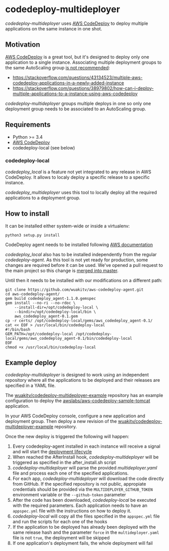 # codedeploy-multideployer

_codedeploy-multideployer_ uses [AWS CodeDeploy](https://aws.amazon.com/codedeploy/) to deploy multiple applications on the same instance in one shot.

## Motivation

[AWS CodeDeploy](https://aws.amazon.com/codedeploy/) is a great tool, but it's designed to deploy only one application to a single instance. Associating multiple deployment groups to the same AutoScaling group [is not recommended](http://docs.aws.amazon.com/codedeploy/latest/userguide/integrations-aws-auto-scaling.html):

* https://stackoverflow.com/questions/43134523/multiple-aws-codedeploy-applications-in-a-newly-added-instance
* https://stackoverflow.com/questions/38979802/how-can-i-deploy-multiple-applications-to-a-instance-using-aws-codedeploy

_codedeploy-multideployer_ groups multiple deploys in one so only one deployment group needs to be associated to an AutoScaling group.

## Requirements

* Python >= 3.4
* [AWS CodeDeploy](https://aws.amazon.com/codedeploy/)
* codedeploy-local (see below)

### codedeploy-local

_codedeploy_local_ is a feature not yet integrated to any release in AWS CodeDeploy. It allows to localy deploy a specific release to a specific instance.

_codedeploy_multideployer_ uses this tool to locally deploy all the required applications to a deployment group.

## How to install

It can be installed either system-wide or inside a virtualenv:

```
python3 setup.py install
```

CodeDeploy agent needs to be installed following [AWS documentation](http://docs.aws.amazon.com/codedeploy/latest/userguide/codedeploy-agent-operations-install.html)

_codedeploy_local_ also has to be installed independently from the regular _codedeploy-agent_. As this tool is not yet ready for production, some changes are required before it can be used. We've opened a pull request to the main project so this change is [merged into master](https://github.com/aws/aws-codedeploy-agent/pull/124).

Until then it needs to be installed with our modifications on a different path:

```
git clone https://github.com/wuakitv/aws-codedeploy-agent.git
cd aws-codedeploy-agent/
gem build codedeploy_agent-1.1.0.gemspec
gem install --no-ri --no-rdoc \
	--install-dir=/opt/codedeploy-local \
    --bindir=/opt/codedeploy-local/bin \
    aws_codedeploy_agent-0.1.gem
cp -r certs/ /opt/codedeploy-local/gems/aws_codedeploy_agent-0.1/
cat << EOF > /usr/local/bin/codedeploy-local
#!/bin/bash
GEM_PATH=/opt/codedeploy-local /opt/codedeploy-local/gems/aws_codedeploy_agent-0.1/bin/codedeploy-local
EOF
chmod +x /usr/local/bin/codedeploy-local
```

## Example deploy

_codedeploy-multideployer_ is designed to work using an independent repository where all the applications to be deployed and their releases are specified in a YAML file.

The [wuakitv/codedeploy-multideployer-example](https://github.com/wuakitv/codedeploy-multideployer-example) repository has an example configuration to deploy the [awslabs/aws-codedeploy-sample-tomcat](https://github.com/awslabs/aws-codedeploy-sample-tomcat) application.

In your AWS CodeDeploy console, configure a new application and deployment group. Then deploy a new revision of the [wuakitv/codedeploy-multideployer-example](https://github.com/wuakitv/codedeploy-multideployer-example) repository.

Once the new deploy is triggered the following will happen:
1. Every codedeploy-agent installed in each instance will receive a signal and will start the [deployment lifecycle](http://docs.aws.amazon.com/codedeploy/latest/userguide/reference-appspec-file-structure-hooks.html#reference-appspec-file-structure-hooks-run-order)
2. When reached the AfterInstall hook, _codedeploy-multideployer_ will be triggered as specified in the after_install.sh script
3. _codedeploy-multideployer_ will parse the provided _multideployer.yaml_ file and process each one of the specified applications.
4. For each app, _codedeploy-multideployer_ will download the code directly from GitHub. If the specified repository is not public, appropiate credentials should be provided via the `MULTIDEPLOYER_GITHUB_TOKEN` environment variable or the `--github-token` parameter
5. After the code has been downloaded, _codedeploy-local_ be executed with the required parameters. Each application needs to have an `appspec.yml` file with the instructions on how to deploy it.
5. _codedeploy-local_ will copy all the files specified in the `appspec.yml` file and run the scripts for each one of the hooks
6. If the application to be deployed has already been deployed with the same release hash and the parameter `force` in the `multideployer.yaml` file is not `true`, the deployment will be skipped
7. If one application's deployment fails, the whole deployment will fail
























